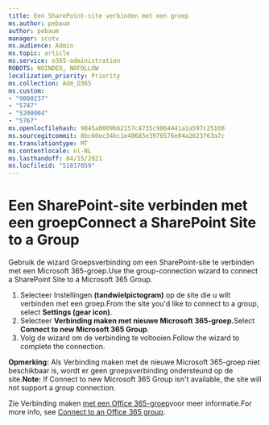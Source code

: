 ```yaml
---
title: Een SharePoint-site verbinden met een groep
ms.author: pebaum
author: pebaum
manager: scotv
ms.audience: Admin
ms.topic: article
ms.service: o365-administration
ROBOTS: NOINDEX, NOFOLLOW
localization_priority: Priority
ms.collection: Adm_O365
ms.custom:
- "9000237"
- "5747"
- "5200004"
- "5767"
ms.openlocfilehash: 9845a0009b62157c4735c9864441a1a597c25108
ms.sourcegitcommit: 8bc60ec34bc1e40685e3976576e04a2623f63a7c
ms.translationtype: MT
ms.contentlocale: nl-NL
ms.lasthandoff: 04/15/2021
ms.locfileid: "51817059"
---
```

# <a name="connect-a-sharepoint-site-to-a-group"></a><span data-ttu-id="846c7-102">Een SharePoint-site verbinden met een groep</span><span class="sxs-lookup"><span data-stu-id="846c7-102">Connect a SharePoint Site to a Group</span></span>

<span data-ttu-id="846c7-103">Gebruik de wizard Groepsverbinding om een SharePoint-site te verbinden met een Microsoft 365-groep.</span><span class="sxs-lookup"><span data-stu-id="846c7-103">Use the group-connection wizard to connect a SharePoint Site to a Microsoft 365 Group.</span></span>

1. <span data-ttu-id="846c7-104">Selecteer Instellingen  **(tandwielpictogram)** op de site die u wilt verbinden met een groep.</span><span class="sxs-lookup"><span data-stu-id="846c7-104">From the site you'd like to connect to a group, select  **Settings (gear icon)**.</span></span>
2. <span data-ttu-id="846c7-105">Selecteer **Verbinding maken met nieuwe Microsoft 365-groep.**</span><span class="sxs-lookup"><span data-stu-id="846c7-105">Select  **Connect to new Microsoft 365 Group**.</span></span>
3. <span data-ttu-id="846c7-106">Volg de wizard om de verbinding te voltooien.</span><span class="sxs-lookup"><span data-stu-id="846c7-106">Follow the wizard to complete the connection.</span></span>

<span data-ttu-id="846c7-107">**Opmerking:**  Als Verbinding maken met de nieuwe Microsoft 365-groep niet beschikbaar is, wordt er geen groepsverbinding ondersteund op de site.</span><span class="sxs-lookup"><span data-stu-id="846c7-107">**Note:**  If Connect to new Microsoft 365 Group isn't available, the site will not support a group connection.</span></span>

<span data-ttu-id="846c7-108">Zie Verbinding maken  [met een Office 365-groep](https://docs.microsoft.com/sharepoint/dev/transform/modernize-connect-to-office365-group)voor meer informatie.</span><span class="sxs-lookup"><span data-stu-id="846c7-108">For more info, see  [Connect to an Office 365 group](https://docs.microsoft.com/sharepoint/dev/transform/modernize-connect-to-office365-group).</span></span>